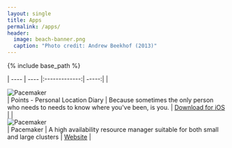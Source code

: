 ```yaml
---
layout: single
title: Apps
permalink: /apps/
header:
  image: beach-banner.png
  caption: "Photo credit: Andrew Beekhof (2013)"
---
```


{% include base_path %}

| ---- | ---- |:-------------:| -----:|
| <div class="author__avatar" markdown="1"><img src="http://www.points-app.net/images/Points-120.png" class="author__avatar" alt="Pacemaker"></div> | Points - Personal Location Diary | Because sometimes the only person who needs to needs to know where you've been, is you. | [Download for iOS](https://itunes.apple.com/us/app/points/id892787828?ls=1&mt=8) |
| <div class="author__avatar" markdown="1"><img src="https://clusterlabs.org/pacemaker/doc/en-US/Pacemaker/2.0/html/Clusters_from_Scratch/Common_Content/images/title_logo.svg" class="author__avatar" alt="Pacemaker"></div> | Pacemaker | A high availability resource manager suitable for both small and large clusters | [Website](https://clusterlabs.org/pacemaker) |
